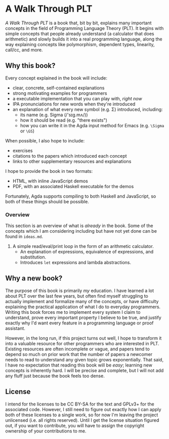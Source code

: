 # A Walk Through PLT
*A Walk Through PLT* is a book that, bit by bit,
explains many important concepts in the field of Programming Language Theory (PLT).
It begins with simple concepts that people already understand (a calculator that does arithmetic)
and slowly builds it into a real programming language,
along the way explaining concepts like polymorphism, dependent types, linearity, call/cc, and more.

## Why this book?
Every concept explained in the book will include:
* clear, concrete, self-contained explanations
* strong motivating examples for programmers
* a executable implementation that you can play with, *right now*
* IPA pronunciations for new words when they're introduced
* an explanation of what every new symbol (e.g. Σ) introduced, including:
    * its name (e.g. Sigma (/'sɪg.mʌ/))
    * how it should be read (e.g. "there exists")
    * how you can write it in the Agda input method for Emacs (e.g. `\Sigma` or `\GS`)
  
When possible, I also hope to include:
* exercises
* citations to the papers which introduced each concept
* links to other supplementary resources and explanations

I hope to provide the book in two formats:
* HTML, with inline JavaScript demos
* PDF, with an associated Haskell executable for the demos

Fortunately, Agda supports compiling to both Haskell and JavaScript,
so both of these things should be possible.

### Overview
This section is an overview of what is *already* in the book.
Some of the concepts which I am considering including but have not yet done can be found in `ideas.md`.

1. A simple read/eval/print loop in the form of an arithmetic calculator.
   * An explanation of expressions, equivalence of expressions, and substitution.
   * Introduces `let` expressions and lambda abstractions.

## Why a new book?
The purpose of this book is primarily *my* education.
I have learned a lot about PLT over the last few years,
but often find myself struggling to actually implement and formalize many of the concepts,
or have difficulty explaining the practical application of what I do to everyday programmers.
Writing this book forces me to implement every system I claim to understand,
prove every important property I believe to be true,
and justify exactly why I'd want every feature in a programming language or proof assistant.

However, in the long run, if this project turns out well,
I hope to transform it into a valuable resource for other programmers who are interested in PLT.
Existing resources are often incomplete or vague,
and papers tend to depend so much on prior work
that the number of papers a newcomer needs to read to understand any given topic grows exponentially.
That said, I have no expectation that reading this book will be *easy*;
learning new concepts is inherently hard.
I will be precise and complete, but I will not add any fluff just because the book feels too dense.

## License
I intend for the licenses to be CC BY-SA for the text and GPLv3+ for the associated code.
However, I still need to figure out exactly how I can apply both of these licenses to a single work,
so for now I'm leaving the project unlicensed (i.e. all rights reserved).
Until I get the license situation figured out, if you want to contribute,
you will have to assign the copyright ownership of your contributions to me.
